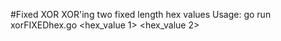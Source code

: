 #Fixed XOR
XOR'ing two fixed length hex values
Usage: go run xorFIXEDhex.go <hex_value 1> <hex_value 2>
